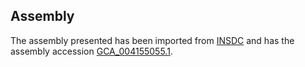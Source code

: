 
Assembly
--------

The assembly presented has been imported from 
[INSDC](http://www.insdc.org) and has the assembly accession
[GCA\_004155055.1](http://www.ebi.ac.uk/ena/data/view/GCA_004155055.1).

